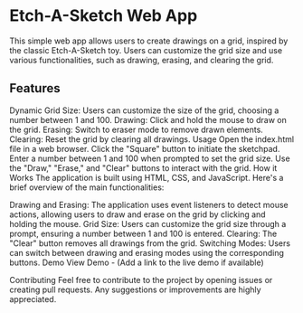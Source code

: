 # Etch-A-Sketch Web App

This simple web app allows users to create drawings on a grid, inspired by the classic Etch-A-Sketch toy. Users can customize the grid size and use various functionalities, such as drawing, erasing, and clearing the grid.

## Features

Dynamic Grid Size: Users can customize the size of the grid, choosing a number between 1 and 100.
Drawing: Click and hold the mouse to draw on the grid.
Erasing: Switch to eraser mode to remove drawn elements.
Clearing: Reset the grid by clearing all drawings.
Usage
Open the index.html file in a web browser.
Click the "Square" button to initiate the sketchpad.
Enter a number between 1 and 100 when prompted to set the grid size.
Use the "Draw," "Erase," and "Clear" buttons to interact with the grid.
How it Works
The application is built using HTML, CSS, and JavaScript. Here's a brief overview of the main functionalities:

Drawing and Erasing: The application uses event listeners to detect mouse actions, allowing users to draw and erase on the grid by clicking and holding the mouse.
Grid Size: Users can customize the grid size through a prompt, ensuring a number between 1 and 100 is entered.
Clearing: The "Clear" button removes all drawings from the grid.
Switching Modes: Users can switch between drawing and erasing modes using the corresponding buttons.
Demo
View Demo - (Add a link to the live demo if available)

Contributing
Feel free to contribute to the project by opening issues or creating pull requests. Any suggestions or improvements are highly appreciated.

